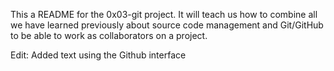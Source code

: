 This a README for the 0x03-git project. It will teach us how to combine all we have learned previously about source code management and Git/GitHub to be able to work as collaborators on a project.

Edit: Added text using the Github interface
